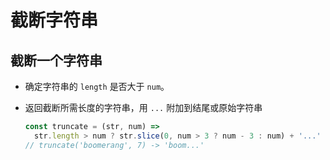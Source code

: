 # 截断字符串

## 截断一个字符串

- 确定字符串的 `length` 是否大于 `num`。&#x20;

- 返回截断所需长度的字符串，用 `...` 附加到结尾或原始字符串

    ```js
    const truncate = (str, num) =>
      str.length > num ? str.slice(0, num > 3 ? num - 3 : num) + '...' : str;
    // truncate('boomerang', 7) -> 'boom...'
    ```
